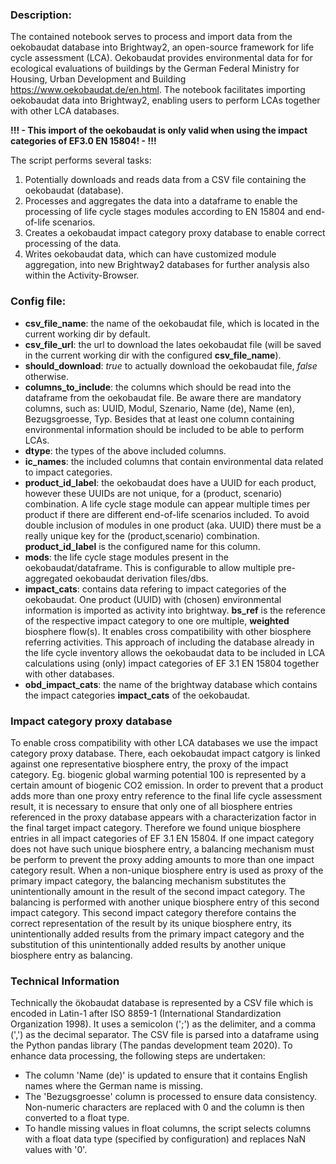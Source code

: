 ### Description:

The contained notebook serves to process and import data from the oekobaudat database into Brightway2, an open-source framework for life cycle assessment (LCA). 
Oekobaudat provides environmental data for for ecological evaluations of buildings by the German Federal Ministry for Housing, Urban Development and Building https://www.oekobaudat.de/en.html.
The notebook facilitates importing oekobaudat data into Brightway2, enabling users to perform LCAs together with other LCA databases. 

**!!! - This import of the oekobaudat is only valid when using the impact categories of EF3.0 EN 15804! - !!!**

The script performs several tasks:

1. Potentially downloads and reads data from a CSV file containing the oekobaudat (database).
2. Processes and aggregates the data into a dataframe to enable the processing of life cycle stages modules according to EN 15804 and end-of-life scenarios.
3. Creates a oekobaudat impact category proxy database to enable correct processing of the data.
4. Writes oekobaudat data, which can have customized module aggregation, into new Brightway2 databases for further analysis also within the Activity-Browser.

### Config file:

- **csv_file_name**: the name of the oekobaudat file, which is located in the current working dir by default.
- **csv_file_url**: the url to download the lates oekobaudat file (will be saved in the current working dir with the configured **csv_file_name**).
- **should_download**: *true* to actually download the oekobaudat file, *false* otherwise.
- **columns_to_include**: the columns which should be read into the dataframe from the oekobaudat file. Be aware there are mandatory columns, such as: UUID, Modul, Szenario, Name (de), Name (en), Bezugsgroesse, Typ. Besides that at least one column containing environmental information should be included to be able to perform LCAs. 
- **dtype**: the types of the above included columns.
- **ic_names**: the included columns that contain environmental data related to impact categories.
- **product_id_label**: the oekobaudat does have a UUID for each product, however these UUIDs are not unique, for a (product, scenario) combination. A life cycle stage module can appear multiple times per product if there are different end-of-life scenarios included. To avoid double inclusion of modules in one product (aka. UUID) there must be a really unique key for the (product,scenario) combination. **product_id_label** is the configured name for this column.
- **mods**: the life cycle stage modules present in the oekobaudat/dataframe. This is configurable to allow multiple pre-aggregated oekobaudat derivation files/dbs.
- **impact_cats**: contains data refering to impact categories of the oekobaudat. One product (UUID) with (chosen) environmental information is imported as activity into brightway. **bs_ref** is the reference of the respective impact category to one ore multiple, **weighted** biosphere flow(s). It enables cross compatibility with other biosphere referring activities. This approach of including the database already in the life cycle inventory allows the oekobaudat data to be included in LCA calculations using (only) impact categories of EF 3.1 EN 15804 together with other databases.
- **obd_impact_cats**: the name of the brightway database which contains the impact categories **impact_cats** of the oekobaudat.

### Impact category proxy database

To enable cross compatibility with other LCA databases we use the impact category proxy database. There, each oekobaudat impact catgory is linked against one representative biosphere entry, the proxy of the impact category. Eg. biogenic global warming potential 100 is represented by a certain amount of biogenic CO2 emission. In order to prevent that a product adds more than one proxy entry reference to the final life cycle assessment result, it is necessary to ensure that only one of all biosphere entries referenced in the proxy database appears with a characterization factor in the final target impact category. Therefore we found unique biosphere entries in all impact categories of EF 3.1 EN 15804. If one impact category does not have such unique biosphere entry, a balancing mechanism must be perform to prevent the proxy adding amounts to more than one impact category result. When a non-unique biosphere entry is used as proxy of the primary impact category, the balancing mechanism substitutes the unintentionally amount in the result of the second impact category. The balancing is performed with another unique biosphere entry of this second impact category. This second impact category therefore contains the correct representation of the result by its unique biosphere entry, its unintentionally added results from the primary impact category and the substitution of this unintentionally added results by another unique biosphere entry as balancing.

### Technical Information 

Technically the ökobaudat database is represented by a CSV file which is encoded in Latin-1 after ISO 8859-1 (International Standardization Organization 1998). It uses a semicolon (';') as the delimiter, and a comma (',') as the decimal separator. The CSV file is parsed into a dataframe using the Python pandas library (The pandas development team 2020). To enhance data processing, the following steps are undertaken:
- The column 'Name (de)' is updated to ensure that it contains English names where the German name is missing.
- The 'Bezugsgroesse' column is processed to ensure data consistency. Non-numeric characters are replaced with 0 and the column is then converted to a float type.
- To handle missing values in float columns, the script selects columns with a float data type (specified by configuration) and replaces NaN values with '0'.
